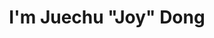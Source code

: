 ---
title : "I'm Juechu \"Joy\" Dong"

# animated text loop
occupations:
- "Trusted Computer Arch & Sys"
- "1st yr PhD student @UMICH"

# slider background image loop
slider_images:
- "images/slider/slider2.jpg"


# button
button:
  enable : true
  label : "HIRE ME"
  link : "#contact"


# custom style
custom_class: "" 
custom_attributes: "" 
custom_css: ""

---